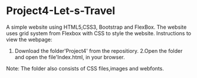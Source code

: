 # Project4-Let-s-Travel
A simple website using HTML5,CSS3, Bootstrap and FlexBox. The website uses grid system from Flexbox with CSS to style the website.
Instructions to view the webpage:
1. Download the folder'Project4' from the repositiory.
2.Open the folder and open the file'Index.html, in your browser.

Note: The folder also consists of CSS files,images and webfonts.
